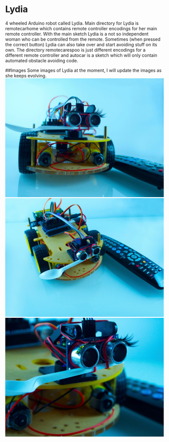 # Lydia
4 wheeled Arduino robot called Lydia. 
Main directory for Lydia is remotecarhome which contains remote controller encodings for her main remote controller. With the main sketch Lydia is a not so independent woman who can be controlled from the remote. Sometimes (when pressed the correct button) Lydia can also take over and start avoiding stuff on its own. The directory remotecarespoo is just different encodings for a different remote controller and autocar is a sketch which will only contain automated obstacle avoiding code.

##Images
Some images of Lydia at the moment, I will update the images as she keeps evolving.
![alt text](https://raw.githubusercontent.com/villetan/Lydia/master/images/lydia1.jpg )
![alt text](https://raw.githubusercontent.com/villetan/Lydia/master/images/lydia2.jpg )
![alt text](https://raw.githubusercontent.com/villetan/Lydia/master/images/lydia3.jpg )
